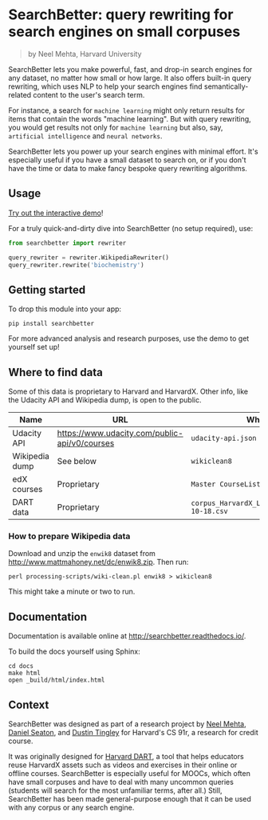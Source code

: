 # SearchBetter: query rewriting for search engines on small corpuses

> by Neel Mehta, Harvard University

SearchBetter lets you make powerful, fast, and drop-in search engines for any dataset, no matter how small or how large. It also offers built-in query rewriting, which uses NLP to help your search engines find semantically-related content to the user's search term.

For instance, a search for `machine learning` might only return results for items that contain the words "machine learning". But with query rewriting, you would get results not only for `machine learning` but also, say, `artificial intelligence` and `neural networks`.

SearchBetter lets you power up your search engines with minimal effort. It's especially useful if you have a small dataset to search on, or if you don't have the time or data to make fancy bespoke query rewriting algorithms.

## Usage

[Try out the interactive demo](https://github.com/hathix/searchbetter/blob/master/notebooks/searchbetter-demo.ipynb)!

For a truly quick-and-dirty dive into SearchBetter (no setup required), use:

```py
from searchbetter import rewriter

query_rewriter = rewriter.WikipediaRewriter()
query_rewriter.rewrite('biochemistry')
```

## Getting started

To drop this module into your app:

```
pip install searchbetter
```

For more advanced analysis and research purposes, use the demo to get yourself set up!

## Where to find data

Some of this data is proprietary to Harvard and HarvardX. Other info, like the Udacity API and Wikipedia dump, is open to the public.

Name           | URL                                             | What to name file
-------------- | ----------------------------------------------- | -------------------------------------------------------
Udacity API    | <https://www.udacity.com/public-api/v0/courses> | `udacity-api.json`
Wikipedia dump | See below                                       | `wikiclean8`
edX courses    | Proprietary                                     | `Master CourseListings - edX.csv`
DART data      | Proprietary                                     | `corpus_HarvardX_LatestCourses_based_on_2016-10-18.csv`

### How to prepare Wikipedia data

Download and unzip the `enwik8` dataset from <http://www.mattmahoney.net/dc/enwik8.zip>. Then run:

```
perl processing-scripts/wiki-clean.pl enwik8 > wikiclean8
```

This might take a minute or two to run.


## Documentation

Documentation is available online at <http://searchbetter.readthedocs.io/>.

To build the docs yourself using Sphinx:

```
cd docs
make html
open _build/html/index.html
```


## Context

SearchBetter was designed as part of a research project by [Neel Mehta](https://github.com/hathix), [Daniel Seaton](https://github.com/dseaton), and [Dustin Tingley](http://scholar.harvard.edu/dtingley/home) for Harvard's CS 91r, a research for credit course.

It was originally designed for [Harvard DART](https://dart.harvard.edu/), a tool that helps educators reuse HarvardX assets such as videos and exercises in their online or offline courses. SearchBetter is especially useful for MOOCs, which often have small corpuses and have to deal with many uncommon queries (students will search for the most unfamiliar terms, after all.) Still, SearchBetter has been made general-purpose enough that it can be used with any corpus or any search engine.
